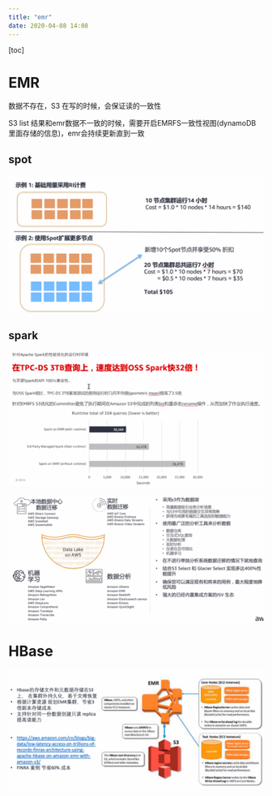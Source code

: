 ```yaml
---
title: "emr"
date: 2020-04-08 14:08
---
```

[toc]





# EMR

数据不存在，S3 在写的时候，会保证读的一致性

S3 list 结果和emr数据不一致的时候，需要开启EMRFS一致性视图(dynamoDB 里面存储的信息)，emr会持续更新直到一致





## spot

![image-20200408143750247](emr.assets/image-20200408143750247.png)





## spark

![image-20200408143848167](emr.assets/image-20200408143848167.png)



![image-20200408143909284](emr.assets/image-20200408143909284.png)



# HBase

![image-20200408140912281](emr.assets/image-20200408140912281.png)





